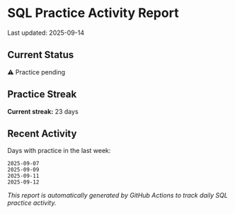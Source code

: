 # SQL Practice Activity Report

Last updated: 2025-09-14

## Current Status

⚠️ Practice pending

## Practice Streak

**Current streak:** 23 days

## Recent Activity

Days with practice in the last week:

```
2025-09-07
2025-09-09
2025-09-11
2025-09-12
```

*This report is automatically generated by GitHub Actions to track daily SQL practice activity.*
